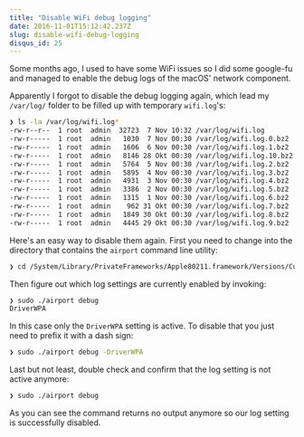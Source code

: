 ```yaml
---
title: "Disable WiFi debug logging"
date: 2016-11-01T15:12:42.237Z
slug: disable-wifi-debug-logging
disqus_id: 25
---
```


Some months ago, I used to have some WiFi issues so I did some google-fu and managed to enable the debug logs of the macOS' network component.

Apparently I forgot to disable the debug logging again, which lead my `/var/log/` folder to be filled up with temporary `wifi.log`'s:

```bash
❯ ls -la /var/log/wifi.log*
-rw-r--r--  1 root  admin  32723  7 Nov 10:32 /var/log/wifi.log
-rw-r-----  1 root  admin   1030  7 Nov 00:30 /var/log/wifi.log.0.bz2
-rw-r-----  1 root  admin   1606  6 Nov 00:30 /var/log/wifi.log.1.bz2
-rw-r-----  1 root  admin   8146 28 Okt 00:30 /var/log/wifi.log.10.bz2
-rw-r-----  1 root  admin   5764  5 Nov 00:30 /var/log/wifi.log.2.bz2
-rw-r-----  1 root  admin   5895  4 Nov 00:30 /var/log/wifi.log.3.bz2
-rw-r-----  1 root  admin   4931  3 Nov 00:30 /var/log/wifi.log.4.bz2
-rw-r-----  1 root  admin   3386  2 Nov 00:30 /var/log/wifi.log.5.bz2
-rw-r-----  1 root  admin   1315  1 Nov 00:30 /var/log/wifi.log.6.bz2
-rw-r-----  1 root  admin    962 31 Okt 00:30 /var/log/wifi.log.7.bz2
-rw-r-----  1 root  admin   1849 30 Okt 00:30 /var/log/wifi.log.8.bz2
-rw-r-----  1 root  admin   4445 29 Okt 00:30 /var/log/wifi.log.9.bz2
```

Here's an easy way to disable them again. First you need to change into the directory that contains the `airport` command line utility:

```bash
❯ cd /System/Library/PrivateFrameworks/Apple80211.framework/Versions/Current/Resources
```

Then figure out which log settings are currently enabled by invoking:

```bash
❯ sudo ./airport debug
DriverWPA
```

In this case only the `DriverWPA` setting is active. To disable that you just need to prefix it with a dash sign:

```bash
❯ sudo ./airport debug -DriverWPA
```

Last but not least, double check and confirm that the log setting is not active anymore:

```bash
❯ sudo ./airport debug
```

As you can see the command returns no output anymore so our log setting is successfully disabled.
